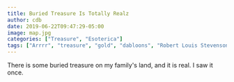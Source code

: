 ```yaml
---
title: Buried Treasure Is Totally Realz
author: cdb
date: 2019-06-22T09:47:29-05:00
image: map.jpg
categories: ["Treasure", "Esoterica"]
tags: ["Arrrr", "treasure", "gold", "dabloons", "Robert Louis Stevenson"]
---
```

There is some buried treasure on my family's land, and it is real. I saw it once.